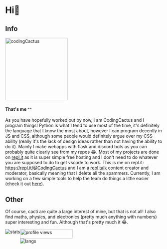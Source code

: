 # Hi👋

## Info
<img alt="codingCactus" src="https://codingcactus.codes/logo.gif" width=200px>

#### That's me ^^

As you have hopefully worked out by now, I am CodingCactus and I program things! Python is what I tend to use most of the time, it's definitely the language that I know the most about, however I can program decently in JS and CSS, although some people would definitely argue over my CSS ability (really it's the lack of design ideas rather than not having the ability to do it). Mainly I make webapps with flask and discord bots as you can probably quite clearly see from my repos 😂. Most of my projects are done on [repl.it](https://repl.it) as it is super simple free hosting and I don't need to do whatever you are supposed to do to get vscode to work. This is me on repl.it: https://repl.it/@CodingCactus and I am a [repl talk](https://repl.it/talk) content creator and moderator, basically meaning that I delete all the spammers. Currently, I am working on a few simple tools to help the team do things a little easier (check it out [here](https://github.com/Coding-Cactus/modtools)).

## Other
Of course, cacti are quite a large interest of mine, but that is not all! I also find maths, physics, and electronics (pretty much anything with numbers) super interesting and fun. Although that's pretty much it 😂.

 <div style="display:flex; flex-direction: row;">
  <img src="https://github-readme-stats.vercel.app/api?username=coding-cactus&count_private=true&theme=chartreuse-dark&show_icons=true&include_all_commits=true" alt="stats" />
  <div style="display: flex; flex-direction: column;">
    <img style="display: block; height: 30px; width: 168px;" src="https://gpvc.arturio.dev/Coding-Cactus" alt="profile views" />
    <img style="display: block;" src="https://github-readme-stats.vercel.app/api/top-langs/?username=coding-cactus&layout=compact&theme=chartreuse-dark" alt="langs" />
  </div>
</div>
